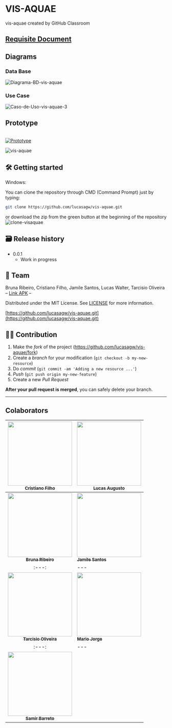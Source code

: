 # VIS-AQUAE
vis-aquae created by GitHub Classroom

## [Requisite Document](https://docs.google.com/document/d/1vSnOqs6oYxMnJhNvfff6uQ4Gg4PAJYJzV6xjeuFA1Dg/edit?usp=sharing)

## Diagrams 

### Data Base

<img src="https://i.ibb.co/tq58kNk/Diagrama-BD-vis-aquae.png" alt="Diagrama-BD-vis-aquae" border="0">

### Use Case

<img src="https://i.ibb.co/dPLfTTW/Caso-de-Uso-vis-aquae-3.png" alt="Caso-de-Uso-vis-aquae-3" border="0">

## Prototype

<br> [![Prototype](https://i.ibb.co/0tjMnxj/image.png)](https://www.figma.com/file/j3c69AqyQXRxihzcZdIR7p/Prototype-Project-Mobile?node-id=0%3A1)

<img src="https://i.ibb.co/tqJhGqR/vis-aquae.jpg" alt="vis-aquae" border="0">

## 🛠 Getting started

Windows:

You can clone the repository through CMD (Command Prompt) just by typing:

```sh
git clone https://github.com/lucasagw/vis-aquae.git
```

or download the zip from the green button at the beginning of the repository
<img src="https://i.ibb.co/jgJvbMt/clone-visaquae.jpg" alt="clone-visaquae" border="0">







## 🗃 Release history

- 0.0.1
  - Work in progress

## 📝 Team

Bruna Ribeiro, Cristiano Filho, Jamile Santos, Lucas Walter, Tarcisio Oliveira – [Link APK]() – 

Distributed under the MIT License. See [LICENSE](LICENSE) for more information.

[https://github.com/lucasagw/vis-aquae.git](https://github.com/lucasagw/vis-aquae.git)

## 🧙‍♂️ Contribution

1. Make the _fork_ of the project (<https://github.com/lucasagw/vis-aquae/fork>)
2. Create a _branch_ for your modification (`git checkout -b my-new-resource`)
3. Do _commit_ (`git commit -am 'Adding a new resource ...'`)
4. _Push_ (`git push origin my-new-feature`)
5. Create a new _Pull Request_

**After your pull request is merged**, you can safely delete your branch.

---

## Colaborators
	

 [<img src="https://avatars.githubusercontent.com/u/54041918?s=400&u=9691b69b1b7c46137971d4b2775228007fff85a9&v=4" width="200px; "/><br><sub><b>Cristiano Filho</b></sub>](https://github.com/CristianoFilho) | [<img src="https://avatars.githubusercontent.com/u/79553621?s=400&v=4" width="200px;"/><br><sub><b>Lucas Augusto</b></sub>](https://github.com/lucasagw) | 	
:---: | ---
[<img src="https://avatars.githubusercontent.com/u/72201119?s=400&v=4" width="200px;"/><br><sub><b>Bruna Ribeiro</b></sub>](https://github.com/BrunaRA) |     [<img src="https://avatars.githubusercontent.com/u/15247079?v=4" width="200px;"/><br><sub><b>Jamile Santos</b></sub>](https://github.com/jamile08) |
:---: | ---
[<img src="https://avatars.githubusercontent.com/u/79255361?v=4" width="200px;"/><br><sub><b>Tarcisio Oliveira</b></sub>](https://github.com/TarcisioOliveira2021) |     [<img src="https://avatars.githubusercontent.com/u/554178?v=4" width="200px;"/><br><sub><b>Mario Jorge</b></sub>](https://github.com/mariojp) |
:---: | ---
[<img src="https://avatars.githubusercontent.com/u/38543813?v=4" width="200px;"/><br><sub><b>Samir Barreto</b></sub>](https://github.com/samirbarreto) |

